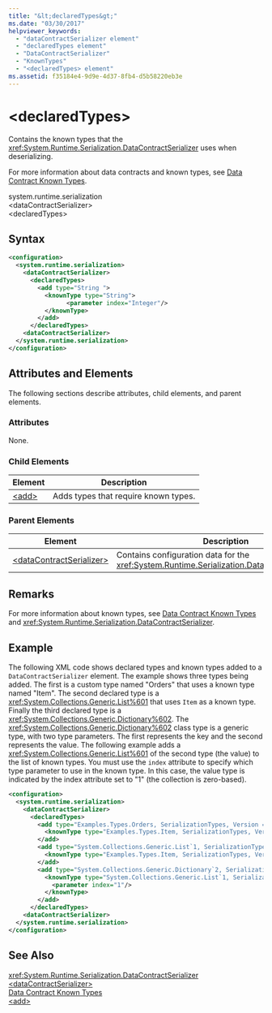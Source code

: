 ```yaml
---
title: "&lt;declaredTypes&gt;"
ms.date: "03/30/2017"
helpviewer_keywords: 
  - "dataContractSerializer element"
  - "declaredTypes element"
  - "DataContractSerializer"
  - "KnownTypes"
  - "<declaredTypes> element"
ms.assetid: f35184e4-9d9e-4d37-8fb4-d5b58220eb3e
---
```

# &lt;declaredTypes&gt;
Contains the known types that the <xref:System.Runtime.Serialization.DataContractSerializer> uses when deserializing.  
  
 For more information about data contracts and known types, see [Data Contract Known Types](../../../../../docs/framework/wcf/feature-details/data-contract-known-types.md).  
  
 system.runtime.serialization  
\<dataContractSerializer>  
\<declaredTypes>  
  
## Syntax  
  
```xml  
<configuration>  
  <system.runtime.serialization>  
    <dataContractSerializer>  
      <declaredTypes>  
        <add type="String ">  
          <knownType type="String">  
                <parameter index="Integer"/>  
          </knownType>  
        </add>  
      </declaredTypes>  
    <dataContractSerializer>  
  </system.runtime.serialization>  
</configuration>  
```  
  
## Attributes and Elements  
 The following sections describe attributes, child elements, and parent elements.  
  
### Attributes  
 None.  
  
### Child Elements  
  
|Element|Description|  
|-------------|-----------------|  
|[\<add>](../../../../../docs/framework/configure-apps/file-schema/wcf/add-of-declaredtypes-element.md)|Adds types that require known types.|  
  
### Parent Elements  
  
|Element|Description|  
|-------------|-----------------|  
|[\<dataContractSerializer>](../../../../../docs/framework/configure-apps/file-schema/wcf/datacontractserializer-of-system-runtime-serialization.md)|Contains configuration data for the <xref:System.Runtime.Serialization.DataContractSerializer>.|  
  
## Remarks  
 For more information about known types, see [Data Contract Known Types](../../../../../docs/framework/wcf/feature-details/data-contract-known-types.md) and <xref:System.Runtime.Serialization.DataContractSerializer>.  
  
## Example  
 The following XML code shows declared types and known types added to a `DataContractSerializer` element. The example shows three types being added. The first is a custom type named "Orders" that uses a known type named "Item". The second declared type is a <xref:System.Collections.Generic.List%601> that uses `Item` as a known type. Finally the third declared type is a <xref:System.Collections.Generic.Dictionary%602>. The <xref:System.Collections.Generic.Dictionary%602> class type is a generic type, with two type parameters. The first represents the key and the second represents the value. The following example adds a <xref:System.Collections.Generic.List%601> of the second type (the value) to the list of known types. You must use the `index` attribute to specify which type parameter to use in the known type. In this case, the value type is indicated by the index attribute set to "1" (the collection is zero-based).  
  
```xml  
<configuration>  
  <system.runtime.serialization>  
    <dataContractSerializer>  
      <declaredTypes>  
        <add type="Examples.Types.Orders, SerializationTypes, Version = 2.0.0.0, Culture = neutral, PublicKeyToken=null">  
          <knownType type="Examples.Types.Item, SerializationTypes, Version=2.0.0.0, Culture=neutral, PublicKey=null" />  
        </add>  
        <add type="System.Collections.Generic.List`1, SerializationTypes, Version = 2.0.0.0, Culture = neutral, PublicKeyToken=null">  
          <knownType type="Examples.Types.Item, SerializationTypes, Version=2.0.0.0, Culture=neutral, PublicKey=null" />  
        </add>  
        <add type="System.Collections.Generic.Dictionary`2, SerializationTypes, Version = 2.0.0.0, Culture = neutral, PublicKeyToken=null">  
          <knownType type="System.Collections.Generic.List`1, SerializationTypes, Version = 2.0.0.0, Culture = neutral, PublicKeyToken=null">  
            <parameter index="1"/>  
          </knownType>  
        </add>  
      </declaredTypes>  
    <dataContractSerializer>  
  </system.runtime.serialization>  
</configuration>  
```  
  
## See Also  
 <xref:System.Runtime.Serialization.DataContractSerializer>  
 [\<dataContractSerializer>](../../../../../docs/framework/configure-apps/file-schema/wcf/datacontractserializer-element.md)  
 [Data Contract Known Types](../../../../../docs/framework/wcf/feature-details/data-contract-known-types.md)  
 [\<add>](../../../../../docs/framework/configure-apps/file-schema/wcf/add-of-declaredtypes-element.md)
